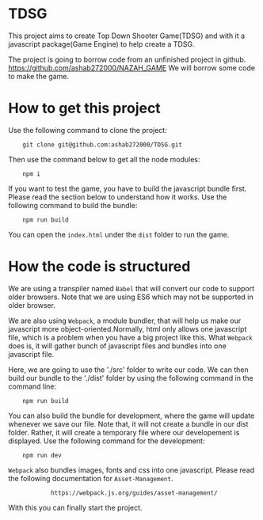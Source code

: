 # TDSG

This project aims to create Top Down Shooter Game(TDSG) and with it a javascript package(Game Engine) to help create a TDSG.

The project is going to borrow code from an unfinished project in github. 
https://github.com/ashab272000/NAZAH_GAME
We will borrow some code to make the game.

# How to get this project

Use the following command to clone the project:

        git clone git@github.com:ashab272000/TDSG.git

Then use the command below to get all the node modules:

        npm i

If you want to test the game, you have to build the javascript bundle first. Please read the section below to understand how it works. Use the following command to build the bundle:

        npm run build

You can open the `index.html` under the `dist` folder to run the game.


# How the code is structured

We are using a transpiler named `Babel` that will convert our code to support older browsers.
Note that we are using ES6 which may not be supported in older browser.

We are also using `Webpack`, a module bundler, that will help us make our javascript more object-oriented.Normally, html only allows one javascript file, which is a problem when you have a big project like this. What `Webpack` does is, it will gather bunch of javascript files and bundles into one javascript file.

Here, we are going to use the './src' folder to write our code. We can then build our bundle to the './dist'
folder by using the following command in the command line: 

        npm run build

You can also build the bundle for development, where the game will update whenever we save our file. Note that, it will not create a bundle in our dist folder. Rather, it will create a temporary file where our developement is displayed. Use the following command for the development:

        npm run dev

`Webpack` also bundles images, fonts and css into one javascript. Please read the following documentation for `Asset-Management`.

                https://webpack.js.org/guides/asset-management/

With this you can finally start the project.
